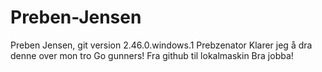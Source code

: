 # Preben-Jensen
Preben Jensen, git version 2.46.0.windows.1
Prebzenator
Klarer jeg å dra denne over mon tro
Go gunners!
Fra github til lokalmaskin
Bra jobba!
